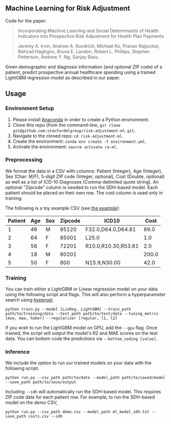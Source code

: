 ## Machine Learning for Risk Adjustment

Code for the paper:

  > Incorporating Machine Learning and Social Determinants of Health Indicators into Prospective Risk Adjustment for Health Plan Payments
  >
  > Jeremy A. Irvin, Andrew A. Kondrich, Michael Ko, Pranav Rajpurkar, Behzad Haghgoo, Bruce E. Landon, Robert L. Phillips, Stephen Petterson, Andrew Y. Ng, Sanjay Basu 

Given demographic and diagnosis information (and optional ZIP code) of a patient, predict prospective annual healthcare spending using a trained LightGBM regression model as described in our paper.

## Usage

### Environment Setup
1. Please install [Anaconda](https://docs.conda.io/en/latest/miniconda.html) in order to create a Python environment.
2. Clone this repo (from the command-line, `git clone git@github.com:stanfordmlgroup/risk-adjustment-ml.git`.
3. Navigate to the cloned repo: `cd risk-adjustment-ml`.
4. Create the environment: `conda env create -f environment.yml`.
5. Activate the environment: `source activate ra-ml`.

### Preprocessing
We format the data in a CSV with columns: Patient (Integer), Age (Integer), Sex (Char: M/F), 5-digit ZIP code (Integer, optional), Cost (Double, optional) as well as a list of ICD-10 Diagnoses (Comma-delimited quote string). An optional "Zipcode" column is needed to run the SDH-based model. Each patient should be placed on their own row. The cost column is used only in training.

The following is a toy example CSV (see [the example](https://github.com/stanfordmlgroup/risk-adjustment-ml/blob/master/demo.csv)):

|Patient|Age|Sex|Zipcode|ICD10              |Cost |
|-------|---|---|-------|-------------------|-----|
|1      |46 |M  |95120  |F32.0,D64.0,D64.81 |89.0 |
|2      |64 |F  |85001  |L25.0              |1.0  |
|3      |56 |F  |72201  |R10.0,R10.30,R53.81|2.0  |
|4      |18 |M  |80201  |                   |200.0|
|5      |50 |F  |800    |N15.9,N30.00       |42.0 | 

### Training

You can train either a LightGBM or Linear regression model on your data using the following script and flags. This will also perform a hyperparameter search using [hyperopt](https://github.com/hyperopt/hyperopt). 

`python train.py --model [LinReg, LightGBM] --train_path path/to/training/data --test_path path/to/test/data --tuning_metric [mse, mae, huber] --regularizer [regular, l1, l2]`

If you wish to run the LightGBM model on GPU, add the `--gpu` flag. Once trained, the script will output the model's R2 and MAE scores on the test data. You can bottom code the predictions via `--bottom_coding [value]`. 

### Inference

We include the option to run our trained models on your data with the following script:

`python run.py --csv_path path/to/data --model_path path/to/saved/model --save_path path/to/save/output`

Including `--sdh` will automatically run the SDH-based model. This requires ZIP code data for each patient row. For example, to run the SDH-based model on the demo CSV,

`python run.py --csv_path demo.csv --model_path ml_model_sdh.txt --save_path costs.csv --sdh`
